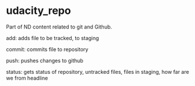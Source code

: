 # udacity_repo
Part of ND content related to git and Github.

add: adds file to be tracked, to staging

commit: commits file to repository

push: pushes changes to github

status: gets status of repository, untracked files, files in staging, how far are we from headline
